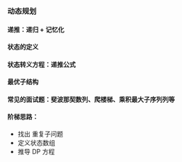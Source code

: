 ### 动态规划

#### 递推：递归 + 记忆化
#### 状态的定义
#### 状态转义方程：递推公式
#### 最优子结构
#### 常见的面试题：斐波那契数列、爬楼梯、乘积最大子序列列等
#### 阶梯思路：
- 找出 重复子问题
- 定义状态数组
- 推导 DP 方程
